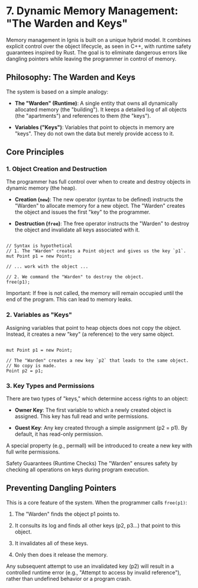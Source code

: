# 7. Dynamic Memory Management: "The Warden and Keys"
Memory management in Ignis is built on a unique hybrid model. It combines explicit control over the object lifecycle, as seen in C++, with runtime safety guarantees inspired by Rust. The goal is to eliminate dangerous errors like dangling pointers while leaving the programmer in control of memory.

## Philosophy: The Warden and Keys
The system is based on a simple analogy:

- **The "Warden" (Runtime)**: A single entity that owns all dynamically allocated memory (the "building"). It keeps a detailed log of all objects (the "apartments") and references to them (the "keys").

- **Variables ("Keys")**: Variables that point to objects in memory are "keys". They do not own the data but merely provide access to it.

## Core Principles
### 1. Object Creation and Destruction
The programmer has full control over when to create and destroy objects in dynamic memory (the heap).

- **Creation (`new`)**: The new operator (syntax to be defined) instructs the "Warden" to allocate memory for a new object. The "Warden" creates the object and issues the first "key" to the programmer.

- **Destruction (`free`)**: The free operator instructs the "Warden" to destroy the object and invalidate all keys associated with it.

```Ignis

// Syntax is hypothetical
// 1. The "Warden" creates a Point object and gives us the key `p1`.
mut Point p1 = new Point;

// ... work with the object ...

// 2. We command the "Warden" to destroy the object.
free(p1);
```

Important: If free is not called, the memory will remain occupied until the end of the program. This can lead to memory leaks.

### 2. Variables as "Keys"
Assigning variables that point to heap objects does not copy the object. Instead, it creates a new "key" (a reference) to the very same object.

```Ignis

mut Point p1 = new Point;

// The "Warden" creates a new key `p2` that leads to the same object.
// No copy is made.
Point p2 = p1;
```

### 3. Key Types and Permissions
There are two types of "keys," which determine access rights to an object:

- **Owner Key**: The first variable to which a newly created object is assigned. This key has full read and write permissions.

- **Guest Key**: Any key created through a simple assignment (p2 = p1). By default, it has read-only permission.

A special property (e.g., permall) will be introduced to create a new key with full write permissions.

Safety Guarantees (Runtime Checks)
The "Warden" ensures safety by checking all operations on keys during program execution.

## Preventing Dangling Pointers
This is a core feature of the system. When the programmer calls `free(p1)`:

1) The "Warden" finds the object p1 points to.

2) It consults its log and finds all other keys (p2, p3...) that point to this object.

3) It invalidates all of these keys.

4) Only then does it release the memory.

Any subsequent attempt to use an invalidated key (p2) will result in a controlled runtime error (e.g., "Attempt to access by invalid reference"), rather than undefined behavior or a program crash.
